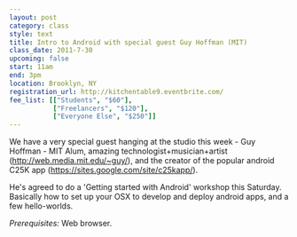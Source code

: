 ```yaml
---
layout: post
category: class
style: text
title: Intro to Android with special guest Guy Hoffman (MIT)
class_date: 2011-7-30
upcoming: false
start: 11am
end: 3pm
location: Brooklyn, NY
registration_url: http://kitchentable9.eventbrite.com/
fee_list: [["Students", "$60"],
           ["Freelancers", "$120"],
           ["Everyone Else", "$250"]]
---
```


We have a very special guest hanging at the studio this week - Guy Hoffman - MIT Alum, amazing technologist+musician+artist (<a href="http://web.media.mit.edu/~guy/">http://web.media.mit.edu/~guy/</a>), and the creator of the popular android C25K app (<a href="https://sites.google.com/site/c25kapp/">https://sites.google.com/site/c25kapp/</a>). 

He's agreed to do a 'Getting started with Android' workshop this Saturday. Basically how to set up your OSX to develop and deploy android apps, and a few hello-worlds. 

*Prerequisites:* Web browser.
